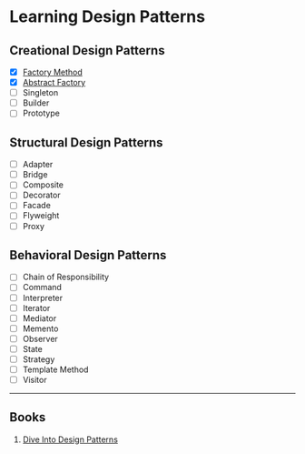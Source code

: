# Learning Design Patterns

## Creational Design Patterns

- [x] [Factory Method](./Creational/FactoryMethod/)
- [x] [Abstract Factory](./Creational/AbstructFactory/)
- [ ] Singleton
- [ ] Builder
- [ ] Prototype

## Structural Design Patterns

- [ ] Adapter
- [ ] Bridge
- [ ] Composite
- [ ] Decorator
- [ ] Facade
- [ ] Flyweight
- [ ] Proxy

## Behavioral Design Patterns

- [ ] Chain of Responsibility
- [ ] Command
- [ ] Interpreter
- [ ] Iterator
- [ ] Mediator
- [ ] Memento
- [ ] Observer
- [ ] State
- [ ] Strategy
- [ ] Template Method
- [ ] Visitor

---

## Books

1. [Dive Into Design Patterns](./Dive%20Into%20Design%20Patterns.pdf)
